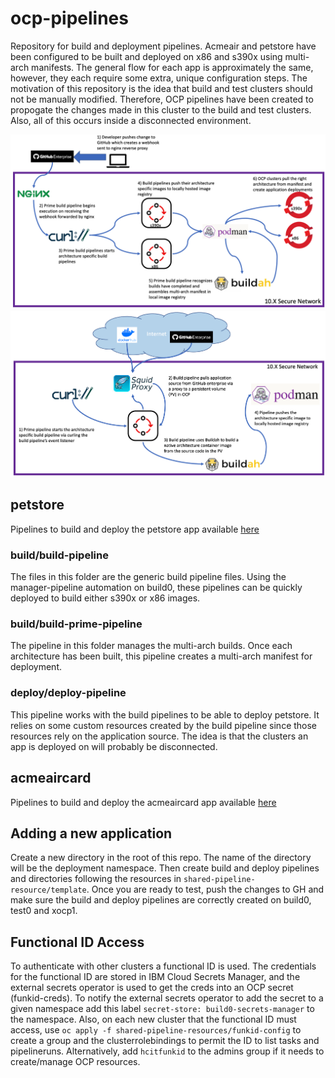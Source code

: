 # ocp-pipelines
Repository for build and deployment pipelines. Acmeair and petstore have been configured to be built and deployed on x86 and s390x using multi-arch manifests. The general flow for each app is approximately the same, however, they each require some extra, unique configuration steps.
The motivation of this repository is the idea that build and test clusters should not be manually modified. Therefore, OCP pipelines have been created to propogate the changes made in this cluster to the build and test clusters. Also, all of this occurs inside a disconnected environment.

![Multi-Arch build flow](./MultiArch-Flow.png)
![Image build flow](./Build-Flow.png)

## petstore
Pipelines to build and deploy the petstore app available [here](https://github.com/OpenShift-Z/petstore)
### build/build-pipeline
The files in this folder are the generic build pipeline files. Using the manager-pipeline automation on build0, these pipelines can be quickly deployed to build either s390x or x86 images.
### build/build-prime-pipeline
The pipeline in this folder manages the multi-arch builds. Once each architecture has been built, this pipeline creates a multi-arch manifest for deployment.
### deploy/deploy-pipeline
This pipeline works with the build pipelines to be able to deploy petstore. It relies on some custom resources created by the build pipeline since those resources rely on the application source. The idea is that the clusters an app is deployed on will probably be disconnected.

## acmeaircard
Pipelines to build and deploy the acmeaircard app available [here](https://github.com/OpenShift-Z/Acme-Air-3.0)


## Adding a new application
Create a new directory in the root of this repo. The name of the directory will be the deployment namespace. Then create build and deploy pipelines and directories following the resources in `shared-pipeline-resource/template`. Once you are ready to test, push the changes to GH and make sure the build and deploy pipelines are correctly created on build0, test0 and xocp1. 

## Functional ID Access
To authenticate with other clusters a functional ID is used. The credentials for the functional ID are stored in IBM Cloud Secrets Manager, and the external secrets operator is used to get the creds into an OCP secret (funkid-creds). To notify the external secrets operator to add the secret to a given namespace add this label `secret-store: build0-secrets-manager` to the namespace. 
Also, on each new cluster that the functional ID must access, use `oc apply -f shared-pipeline-resources/funkid-config` to create a group and the clusterrolebindings to permit the ID to list tasks and pipelineruns. Alternatively, add `hcitfunkid` to the admins group if it needs to create/manage OCP resources.
